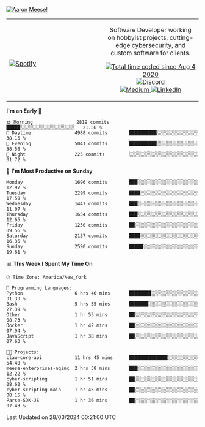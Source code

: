 [![Aaron Meese!](https://user-images.githubusercontent.com/17814535/88975338-a2aabf00-d27f-11ea-963f-8a19608716b4.png)](https://github.com/ajmeese7/readme-ascii "README ASCII")

<!-- Modified from project here: https://github.com/novatorem/novatorem -->
<table width="100%">
  <tr>
  <td width="50%">

&nbsp; <br> [![Spotify](https://ajmeese7.vercel.app/api/spotify)](https://open.spotify.com/user/ajmeese)

  </td>
  <td width="50%">
    <p align="center">
    Software Developer working on hobbyist projects, cutting-edge cybersecurity, and custom software for clients.
    </p>
    <p align="center">
      <a href="https://wakatime.com/@f726891d-3b02-46cd-9b60-e8c59f9e2b14">
        <img src="https://wakatime.com/badge/user/f726891d-3b02-46cd-9b60-e8c59f9e2b14.svg" alt="Total time coded since Aug 4 2020" title="WakaTime" />
      </a>
      <a href="http://link.aaronmeese.com/discord">
        <img src="https://img.shields.io/badge/discord-ajmeese7%234835-369?style=flat-square&logo=discord&logoColor=white&color=purple" alt="Discord" title="Discord">
      </a>
      <br />
      <a href="https://link.aaronmeese.com/medium">
        <img src="https://img.shields.io/badge/medium-ajmeese7-1DB954?style=flat-square&logo=medium&logoColor=white" alt="Medium" title="Medium">
      </a>
      <a href="https://link.aaronmeese.com/linkedin">
        <img src="https://img.shields.io/badge/linkedIn-aaronmeese-1DB954?style=flat-square&logo=linkedin&logoColor=white&color=blue" alt="LinkedIn" title="LinkedIn">
      </a>
    </p>
  </td>

</table>

[//]: <> (The `&nbsp;` is to have Aphelion take up more space)

<!--START_SECTION:waka-->
**I'm an Early 🐤** 

```text
🌞 Morning                2819 commits        █████░░░░░░░░░░░░░░░░░░░░   21.56 % 
🌆 Daytime                4988 commits        ██████████░░░░░░░░░░░░░░░   38.15 % 
🌃 Evening                5041 commits        ██████████░░░░░░░░░░░░░░░   38.56 % 
🌙 Night                  225 commits         ░░░░░░░░░░░░░░░░░░░░░░░░░   01.72 % 
```
📅 **I'm Most Productive on Sunday** 

```text
Monday                   1696 commits        ███░░░░░░░░░░░░░░░░░░░░░░   12.97 % 
Tuesday                  2299 commits        ████░░░░░░░░░░░░░░░░░░░░░   17.59 % 
Wednesday                1447 commits        ███░░░░░░░░░░░░░░░░░░░░░░   11.07 % 
Thursday                 1654 commits        ███░░░░░░░░░░░░░░░░░░░░░░   12.65 % 
Friday                   1250 commits        ██░░░░░░░░░░░░░░░░░░░░░░░   09.56 % 
Saturday                 2137 commits        ████░░░░░░░░░░░░░░░░░░░░░   16.35 % 
Sunday                   2590 commits        █████░░░░░░░░░░░░░░░░░░░░   19.81 % 
```


📊 **This Week I Spent My Time On** 

```text
🕑︎ Time Zone: America/New_York

💬 Programming Languages: 
Python                   6 hrs 46 mins       ████████░░░░░░░░░░░░░░░░░   31.33 % 
Bash                     5 hrs 55 mins       ███████░░░░░░░░░░░░░░░░░░   27.39 % 
Other                    1 hr 53 mins        ██░░░░░░░░░░░░░░░░░░░░░░░   08.73 % 
Docker                   1 hr 42 mins        ██░░░░░░░░░░░░░░░░░░░░░░░   07.94 % 
JavaScript               1 hr 38 mins        ██░░░░░░░░░░░░░░░░░░░░░░░   07.63 % 

🐱‍💻 Projects: 
claw-core-api            11 hrs 45 mins      ██████████████░░░░░░░░░░░   54.40 % 
meese-enterprises-nginx  2 hrs 38 mins       ███░░░░░░░░░░░░░░░░░░░░░░   12.22 % 
cyber-scripting          1 hr 51 mins        ██░░░░░░░░░░░░░░░░░░░░░░░   08.62 % 
cyber-scripting-main     1 hr 45 mins        ██░░░░░░░░░░░░░░░░░░░░░░░   08.15 % 
Parse-SDK-JS             1 hr 36 mins        ██░░░░░░░░░░░░░░░░░░░░░░░   07.43 % 
```


 Last Updated on 28/03/2024 00:21:00 UTC
<!--END_SECTION:waka-->
